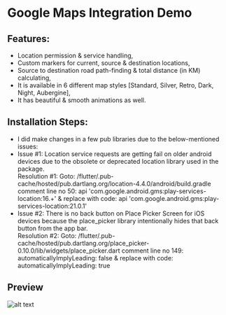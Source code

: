 # Google Maps Integration Demo

## Features:
- Location permission & service handling,
- Custom markers for current, source & destination locations,
- Source to destination road path-finding & total distance (in KM) calculating,
- It is available in 6 different map styles [Standard, Silver, Retro, Dark, Night, Aubergine],
- It has beautiful & smooth animations as well.

## Installation Steps:
- I did make changes in a few pub libraries due to the below-mentioned issues:
- Issue #1: Location service requests are getting fail on older android devices due to the obsolete or deprecated location library used in the package.<br> Resolution #1: Goto: /flutter/.pub-cache/hosted/pub.dartlang.org/location-4.4.0/android/build.gradle
comment line no 50: api 'com.google.android.gms:play-services-location:16.+'
& replace with code: api 'com.google.android.gms:play-services-location:21.0.1'
- Issue #2: There is no back button on Place Picker Screen for iOS devices because the place_picker library intentionally hides that back button from the app bar.<br>Resolution #2: Goto: /flutter/.pub-cache/hosted/pub.dartlang.org/place_picker-0.10.0/lib/widgets/place_picker.dart
comment line no 149: automaticallyImplyLeading: false
& replace with code: automaticallyImplyLeading: true

## Preview
![alt text](https://i.postimg.cc/j2qs8jn1/imgonline-com-ua-twotoone-y-Iw-H2n-GFKKe46k-P.png "img")

